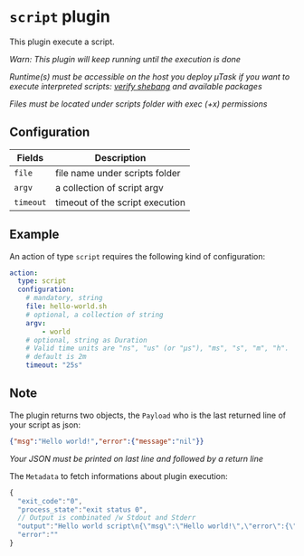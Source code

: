 # `script` plugin

This plugin execute a script.

*Warn: This plugin will keep running until the execution is done*

*Runtime(s) must be accessible on the host you deploy µTask if you want to execute interpreted scripts: [verify shebang](https://en.wikipedia.org/wiki/Shebang_(Unix)) and available packages*

*Files must be located under scripts folder with exec (+x) permissions*

## Configuration

|Fields|Description
|---|---
| `file` | file name under scripts folder
| `argv` | a collection of script argv
| `timeout` | timeout of the script execution

## Example

An action of type `script` requires the following kind of configuration:

```yaml
action:
  type: script
  configuration:
    # mandatory, string
    file: hello-world.sh
    # optional, a collection of string
    argv:
        - world
    # optional, string as Duration
    # Valid time units are "ns", "us" (or "µs"), "ms", "s", "m", "h".
    # default is 2m
    timeout: "25s"
```

## Note

The plugin returns two objects, the `Payload` who is the last returned line of your script as json:

```json
{"msg":"Hello world!","error":{"message":"nil"}}
```

*Your JSON must be printed on last line and followed by a return line*

The `Metadata` to fetch informations about plugin execution:

```js
{
  "exit_code":"0",
  "process_state":"exit status 0",
  // Output is combinated /w Stdout and Stderr
  "output":"Hello world script\n{\"msg\":\"Hello world!\",\"error\":{\"message\":\"nil\"}}\n",
  "error":""
}
```

